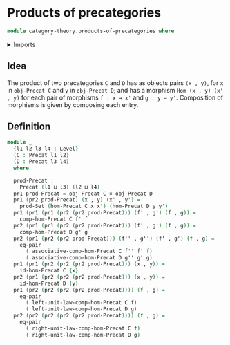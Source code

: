 # Products of precategories

```agda
module category-theory.products-of-precategories where
```

<details><summary>Imports</summary>

```agda
open import category-theory.precategories

open import foundation.cartesian-product-types
open import foundation.sets
open import foundation.dependent-pair-types
open import foundation.universe-levels
open import foundation.equality-cartesian-product-types
```

</details>

## Idea

The product of two precategories `C` and `D` has as objects pairs `(x , y)`, for `x` in `obj-Precat C` and `y` in `obj-Precat D`;
and has a morphism `Hom (x , y) (x' , y)` for each pair of morphisms `f : x → x'` and `g : y → y'`.
Composition of morphisms is given by composing each entry.

## Definition

```agda
module _
  {l1 l2 l3 l4 : Level}
  (C : Precat l1 l2)
  (D : Precat l3 l4)
  where

  prod-Precat :
    Precat (l1 ⊔ l3) (l2 ⊔ l4)
  pr1 prod-Precat = obj-Precat C × obj-Precat D
  pr1 (pr2 prod-Precat) (x , y) (x' , y') =
    prod-Set (hom-Precat C x x') (hom-Precat D y y')
  pr1 (pr1 (pr1 (pr2 (pr2 prod-Precat))) (f' , g') (f , g)) =
    comp-hom-Precat C f' f
  pr2 (pr1 (pr1 (pr2 (pr2 prod-Precat))) (f' , g') (f , g)) =
    comp-hom-Precat D g' g
  pr2 (pr1 (pr2 (pr2 prod-Precat))) (f'' , g'') (f' , g') (f , g) =
    eq-pair
      ( associative-comp-hom-Precat C f'' f' f)
      ( associative-comp-hom-Precat D g'' g' g)
  pr1 (pr1 (pr2 (pr2 (pr2 prod-Precat))) (x , y)) =
    id-hom-Precat C {x}
  pr2 (pr1 (pr2 (pr2 (pr2 prod-Precat))) (x , y)) =
    id-hom-Precat D {y}
  pr1 (pr2 (pr2 (pr2 (pr2 prod-Precat)))) (f , g) =
    eq-pair
      ( left-unit-law-comp-hom-Precat C f)
      ( left-unit-law-comp-hom-Precat D g)
  pr2 (pr2 (pr2 (pr2 (pr2 prod-Precat)))) (f , g) =
    eq-pair
      ( right-unit-law-comp-hom-Precat C f)
      ( right-unit-law-comp-hom-Precat D g)
```

